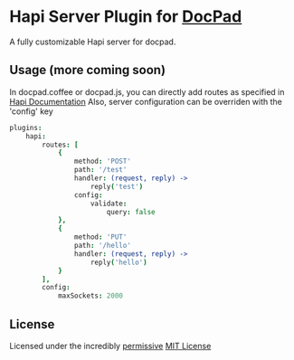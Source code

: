 # Hapi Server Plugin for [DocPad](http://docpad.org)

A fully customizable Hapi server for docpad.

## Usage (more coming soon)

In docpad.coffee or docpad.js, you can directly add routes as specified in [Hapi Documentation](https://github.com/spumko/hapi/blob/master/docs/Reference.md)
Also, server configuration can be overriden with the 'config' key

```coffee
plugins:
    hapi:
        routes: [
            {
                method: 'POST'
                path: '/test'
                handler: (request, reply) ->
                    reply('test')
                config:
                    validate:
                        query: false
            },
            {
                method: 'PUT'
                path: '/hello'
                handler: (request, reply) ->
                    reply('hello')
            }
        ],
        config:
            maxSockets: 2000
```

## License
Licensed under the incredibly [permissive](http://en.wikipedia.org/wiki/Permissive_free_software_licence) [MIT License](http://creativecommons.org/licenses/MIT/)
